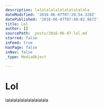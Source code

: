 ```yaml
---
description: lalalalalalalalalalalala
dateModified: '2016-06-07T07:29:54.328Z'
datePublished: '2016-06-07T07:40:02.967Z'
title: Lol
author: []
sourcePath: _posts/2016-06-07-lol.md
starred: false
inFeed: true
hasPage: false
inNav: false
_type: MediaObject

---
```

# Lol

lalalalalalalalalalalala